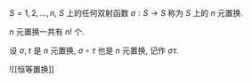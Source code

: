 $S={1,2,...,n}$, $S$ 上的任何双射函数 $\sigma: S \to S$ 称为 $S$ 上的 $n$ 元置换. 

$n$ 元置换一共有 $n!$ 个. 

设 $\sigma, \tau$ 是 $n$ 元置换, $\sigma \circ \tau$ 也是 $n$ 元置换, 记作 $\sigma \tau$. 

![[恒等置换]]